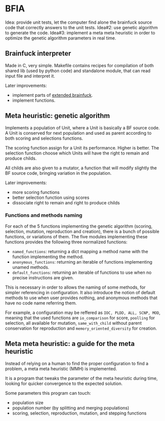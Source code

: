 # BFIA
Idea: provide unit tests, let the computer find alone the brainfuck source code that correctly answers to the unit tests.
Idea#2: use genetic algorithm to generate the code.
Idea#3: implement a meta meta heuristic in order to optimize the genetic algorithm parameters in real time.


## Brainfuck interpreter
Made in C, very simple. Makefile contains recipes for compilation of both shared lib (used by python code)
and standalone module, that can read input file and interpret it.

Later improvements:
- implement parts of [extended brainfuck](http://esolangs.org/wiki/Extended_Brainfuck).
- implement functions.


## Meta heuristic: genetic algorithm
Implements a population of Unit, where a Unit is basically a BF source code.
A Unit is conserved for next population and used as parent according to
both scoring and selections functions.

The scoring function assign for a Unit its performance. Higher is better.
The selection function choose which Units will have the right to remain and produce childs.

All childs are also given to a mutator, a function that will modify slightly the BF source code,
bringing variation in the population.

Later improvements:
- more scoring functions
- better selection function using scores
- dissociate right to remain and right to produce childs


### Functions and methods naming
For each of the 5 functions implementing the genetic algorithm (scoring, selection, mutation, reproduction and creation),
there is a bunch of possible functions, or variations of them.
The five modules implementing these functions provides the following three normalized functions:

- `named_functions`: returning a dict mapping a method name with the function implementing the method.
- `anonymous_functions`: returning an iterable of functions implementing unamed methods.
- `default_functions`: returning an iterable of functions to use when no precise instructions are given.

This is necessary in order to allows the naming of some methods, for simpler referencing in configuration.
It also introduce the notion of default methods to use when user
provides nothing, and anonymous methods that have no code name referring them.

For example, a configuration may be reffered as `IOC, PLDD, ALL, SCNP, MOD`,
meaning that the used functions are `io_comparison` for score, `poolling` for selection,
all available for mutation, `same_with_child` without parent conservation for reproduction
and `memory_oriented_diversity` for creation.




## Meta meta heuristic: a guide for the meta heuristic
Instead of relying on a human to find the proper configuration to find a problem,
a meta meta heuristic (MMH) is implemented.

It is a program that tweaks the parameter of the meta heuristic during time,
looking for quicker convergence to the expected solution.

Some parameters this program can touch:
- population size
- population number  (by splitting and merging populations)
- scoring, selection, reproduction, mutation, and stepping functions
